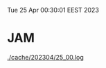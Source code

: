 Tue 25 Apr 00:30:01 EEST 2023
# JAM
<a href='./cache/202304/25_00.log'>./cache/202304/25_00.log</a>
